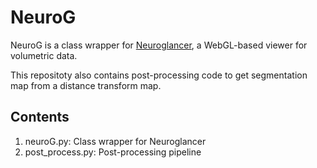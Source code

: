# NeuroG

NeuroG is a class wrapper for [Neuroglancer](https://github.com/google/neuroglancer), a WebGL-based viewer for volumetric data.

This repositoty also contains post-processing code to get segmentation map from a distance transform map. 

## Contents

1. neuroG.py: Class wrapper for Neuroglancer
2. post_process.py: Post-processing pipeline

